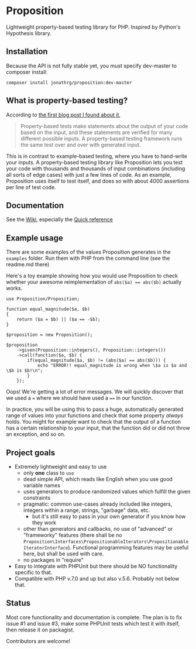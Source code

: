 # Proposition
Lightweight property-based testing library for PHP. Inspired by Python's Hypothesis library.

## Installation

Because the API is not fully stable yet, you must specify dev-master to composer install:

    composer install jonathrg/proposition:dev-master

## What is property-based testing?

According to [the first blog post I found about it](http://blog.jessitron.com/2013/04/property-based-testing-what-is-it.html),

> Property-based tests make statements about the output of your code based on the input, and these statements are
verified for many different possible inputs. A property-based testing framework runs the same test over and over
with generated input.

This is in contrast to example-based testing, where you have to hand-write your inputs. A property-based testing library
like Proposition lets you test your code with thousands and thousands of input combinations (including all sorts of edge
 cases) with just a few lines of code. As an example, Proposition uses itself to test itself, and does so with about
 4000 assertions per line of test code.

## Documentation

See the [Wiki](https://github.com/jonathangjertsen/Proposition/wiki), especially the [Quick reference](https://github.com/jonathangjertsen/Proposition/wiki/Quick-Reference)

## Example usage

There are some examples of the values Proposition generates in the `examples` folder. Run them with PHP from the command line (see the readme.md there)

Here's a toy example showing how you would use Proposition to check whether your awesome reimplementation of `abs($a) == abs($b)` actually works.

    use Proposition/Proposition;

    function equal_magnitude($a, $b)
    {
        return ($a = $b) || ($a == -$b);
    }

    $proposition = new Proposition();

    $proposition
        ->given(Proposition::integers(), Proposition::integers())
        ->call(function($a, $b) {
            if(equal_magnitude($a, $b) != (abs($a) == abs($b))) {
                echo "ERROR!! equal_magnitude is wrong when \$a is $a and \$b is $b!\n"; 
            }
        });

Oops! We're getting a lot of error messages. We will quickly discover that we used a `=` where we should have used a `==` in our function.

In practice, you will be using this to pass a huge, automatically generated range of values into your functions and check that some property *always* holds. You might for example want to check that the output of a function has a certain relationship to your input, that the function did or did not throw an exception, and so on.

## Project goals

* Extremely lightweight and easy to use
  * only **one** class to `use`
  * dead simple API, which reads like English when you use good variable names
  * uses generators to produce randomized values which fulfill the given constraints
  * pragmatic: common use-cases already included like integers, integers within a range, strings, "garbage" data, etc.
    * but it's still easy to pass in your own generator if you know how they work
  * other than generators and callbacks, no use of "advanced" or "frameworky" features (there shall be no `Proposition\Interfaces\PropositionableIterators\PropositionableIteratorInterface`). Functional programming features may be useful here, but shall be used with care.
  * no packages in "require"
* Easy to integrate with PHPUnit but there should be NO functionality specific to that.
* Compatible with PHP v.7.0 and up but also v.5.6. Probably not below that.

## Status

Most core functionality and documentation is complete. The plan is to fix issue #1 and issue #3, make some PHPUnit tests which test it with itself, then release it on packagist.

Contributors are welcome!
